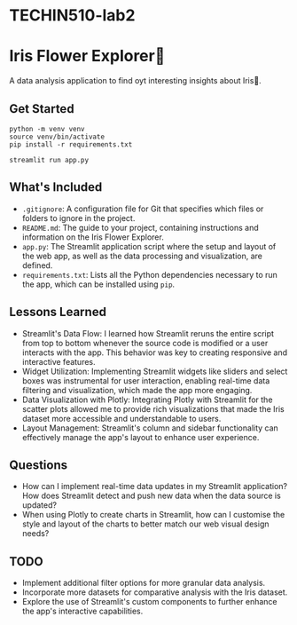 # TECHIN510-lab2
# Iris Flower Explorer🌸
A data analysis application to find oyt interesting insights about Iris🌸.

## Get Started
```
python -m venv venv
source venv/bin/activate
pip install -r requirements.txt

streamlit run app.py
```

## What's Included
- `.gitignore`: A configuration file for Git that specifies which files or folders to ignore in the project.
- `README.md`: The guide to your project, containing instructions and information on the Iris Flower Explorer.
- `app.py`: The Streamlit application script where the setup and layout of the web app, as well as the data processing and visualization, are defined.
- `requirements.txt`: Lists all the Python dependencies necessary to run the app, which can be installed using `pip`.


## Lessons Learned
- Streamlit's Data Flow: I learned how Streamlit reruns the entire script from top to bottom whenever the source code is modified or a user interacts with the app. This behavior was key to creating responsive and interactive features.
- Widget Utilization: Implementing Streamlit widgets like sliders and select boxes was instrumental for user interaction, enabling real-time data filtering and visualization, which made the app more engaging.
- Data Visualization with Plotly: Integrating Plotly with Streamlit for the scatter plots allowed me to provide rich visualizations that made the Iris dataset more accessible and understandable to users.
- Layout Management: Streamlit's column and sidebar functionality can effectively manage the app's layout to enhance user experience.

## Questions
- How can I implement real-time data updates in my Streamlit application? How does Streamlit detect and push new data when the data source is updated?
- When using Plotly to create charts in Streamlit, how can I customise the style and layout of the charts to better match our web visual design needs?

## TODO
 - Implement additional filter options for more granular data analysis.
 - Incorporate more datasets for comparative analysis with the Iris dataset.
 - Explore the use of Streamlit's custom components to further enhance the app's interactive capabilities.